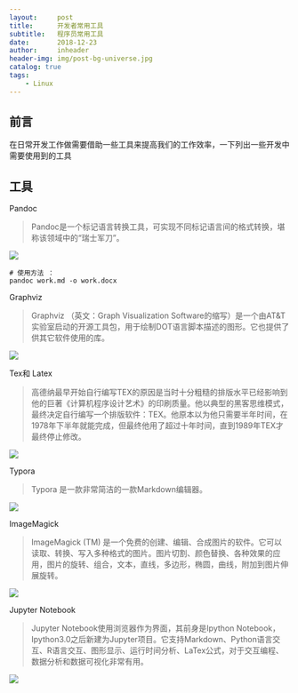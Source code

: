 ```yaml
---
layout:     post
title:      开发者常用工具
subtitle:   程序员常用工具
date:       2018-12-23
author:     inheader
header-img: img/post-bg-universe.jpg
catalog: true
tags:
    - Linux
---
```




## 前言

​	在日常开发工作做需要借助一些工具来提高我们的工作效率，一下列出一些开发中需要使用到的工具



## 工具

Pandoc

> Pandoc是一个标记语言转换工具，可实现不同标记语言间的格式转换，堪称该领域中的“瑞士军刀”。

![](http://images.duobanzhe.com/blog/pandoc.png)

```
# 使用方法 ：
pandoc work.md -o work.docx
```

Graphviz

> Graphviz （英文：Graph Visualization Software的缩写）是一个由AT&T实验室启动的开源工具包，用于绘制DOT语言脚本描述的图形。它也提供了供其它软件使用的库。

![](http://images.duobanzhe.com/blog/graphviz.png)

Tex和 Latex

> 高德纳最早开始自行编写TEX的原因是当时十分粗糙的排版水平已经影响到他的巨著《计算机程序设计艺术》的印刷质量。他以典型的黑客思维模式，最终决定自行编写一个排版软件：TEX。他原本以为他只需要半年时间，在1978年下半年就能完成，但最终他用了超过十年时间，直到1989年TEX才最终停止修改。

![](http://images.duobanzhe.com/blog/formular.jpg)

Typora

> Typora 是一款非常简洁的一款Markdown编辑器。

![](http://images.duobanzhe.com/blog/typora.png)



ImageMagick

> ImageMagick (TM) 是一个免费的创建、编辑、合成图片的软件。它可以读取、转换、写入多种格式的图片。图片切割、颜色替换、各种效果的应用，图片的旋转、组合，文本，直线，多边形，椭圆，曲线，附加到图片伸展旋转。

![](http://images.duobanzhe.com/blog/wizard.jpg)

Jupyter Notebook

> Jupyter Notebook使用浏览器作为界面，其前身是Ipython Notebook，Ipython3.0之后新建为Jupyter项目。它支持Markdown、Python语言交互、R语言交互、图形显示、运行时间分析、LaTex公式，对于交互编程、数据分析和数据可视化非常有用。

![](http://images.duobanzhe.com/blog/Jupyter.png)

